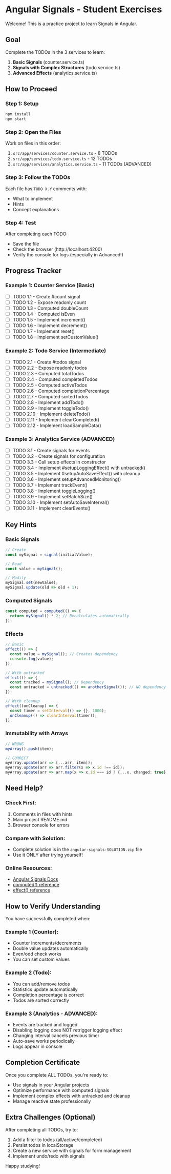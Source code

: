 # Angular Signals - Student Exercises

Welcome! This is a practice project to learn Signals in Angular.

## Goal

Complete the TODOs in the 3 services to learn:
1. **Basic Signals** (counter.service.ts)
2. **Signals with Complex Structures** (todo.service.ts)  
3. **Advanced Effects** (analytics.service.ts)

## How to Proceed

### Step 1: Setup
```bash
npm install
npm start
```

### Step 2: Open the Files
Work on files in this order:
1. `src/app/services/counter.service.ts` - 8 TODOs
2. `src/app/services/todo.service.ts` - 12 TODOs
3. `src/app/services/analytics.service.ts` - 11 TODOs (ADVANCED)

### Step 3: Follow the TODOs
Each file has `TODO X.Y` comments with:
- What to implement
- Hints
- Concept explanations

### Step 4: Test
After completing each TODO:
- Save the file
- Check the browser (http://localhost:4200)
- Verify the console for logs (especially in Advanced!)

## Progress Tracker

### Example 1: Counter Service (Basic)
- [ ] TODO 1.1 - Create #count signal
- [ ] TODO 1.2 - Expose readonly count
- [ ] TODO 1.3 - Computed doubleCount
- [ ] TODO 1.4 - Computed isEven
- [ ] TODO 1.5 - Implement increment()
- [ ] TODO 1.6 - Implement decrement()
- [ ] TODO 1.7 - Implement reset()
- [ ] TODO 1.8 - Implement setCustomValue()

### Example 2: Todo Service (Intermediate)
- [ ] TODO 2.1 - Create #todos signal
- [ ] TODO 2.2 - Expose readonly todos
- [ ] TODO 2.3 - Computed totalTodos
- [ ] TODO 2.4 - Computed completedTodos
- [ ] TODO 2.5 - Computed activeTodos
- [ ] TODO 2.6 - Computed completionPercentage
- [ ] TODO 2.7 - Computed sortedTodos
- [ ] TODO 2.8 - Implement addTodo()
- [ ] TODO 2.9 - Implement toggleTodo()
- [ ] TODO 2.10 - Implement deleteTodo()
- [ ] TODO 2.11 - Implement clearCompleted()
- [ ] TODO 2.12 - Implement loadSampleData()

### Example 3: Analytics Service (ADVANCED)
- [ ] TODO 3.1 - Create signals for events
- [ ] TODO 3.2 - Create signals for configuration
- [ ] TODO 3.3 - Call setup effects in constructor
- [ ] TODO 3.4 - Implement #setupLoggingEffect() with untracked()
- [ ] TODO 3.5 - Implement #setupAutoSaveEffect() with cleanup
- [ ] TODO 3.6 - Implement setupAdvancedMonitoring()
- [ ] TODO 3.7 - Implement trackEvent()
- [ ] TODO 3.8 - Implement toggleLogging()
- [ ] TODO 3.9 - Implement setBatchSize()
- [ ] TODO 3.10 - Implement setAutoSaveInterval()
- [ ] TODO 3.11 - Implement clearEvents()

## Key Hints

### Basic Signals
```typescript
// Create
const mySignal = signal(initialValue);

// Read
const value = mySignal();

// Modify
mySignal.set(newValue);
mySignal.update(old => old + 1);
```

### Computed Signals
```typescript
const computed = computed(() => {
  return mySignal() * 2; // Recalculates automatically
});
```

### Effects
```typescript
// Basic
effect(() => {
  const value = mySignal(); // Creates dependency
  console.log(value);
});

// With untracked
effect(() => {
  const tracked = mySignal(); // Dependency
  const untracked = untracked(() => anotherSignal()); // NO dependency
});

// With cleanup
effect((onCleanup) => {
  const timer = setInterval(() => {}, 1000);
  onCleanup(() => clearInterval(timer));
});
```

### Immutability with Arrays
```typescript
// WRONG
myArray().push(item);

// CORRECT
myArray.update(arr => [...arr, item]);
myArray.update(arr => arr.filter(x => x.id !== id));
myArray.update(arr => arr.map(x => x.id === id ? {...x, changed: true} : x));
```

## Need Help?

### Check First:
1. Comments in files with hints
2. Main project README.md
3. Browser console for errors

### Compare with Solution:
- Complete solution is in the `angular-signals-SOLUTION.zip` file
- Use it ONLY after trying yourself!

### Online Resources:
- [Angular Signals Docs](https://angular.dev/guide/signals)
- [computed() reference](https://angular.dev/api/core/computed)
- [effect() reference](https://angular.dev/api/core/effect)

## How to Verify Understanding

You have successfully completed when:

### Example 1 (Counter):
- Counter increments/decrements
- Double value updates automatically
- Even/odd check works
- You can set custom values

### Example 2 (Todo):
- You can add/remove todos
- Statistics update automatically
- Completion percentage is correct
- Todos are sorted correctly

### Example 3 (Analytics - ADVANCED):
- Events are tracked and logged
- Disabling logging does NOT retrigger logging effect
- Changing interval cancels previous timer
- Auto-save works periodically
- Logs appear in console

## Completion Certificate

Once you complete ALL TODOs, you're ready to:
- Use signals in your Angular projects
- Optimize performance with computed signals
- Implement complex effects with untracked and cleanup
- Manage reactive state professionally

## Extra Challenges (Optional)

After completing all TODOs, try to:
1. Add a filter to todos (all/active/completed)
2. Persist todos in localStorage
3. Create a new service with signals for form management
4. Implement undo/redo with signals

Happy studying!
